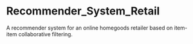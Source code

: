 # Recommender_System_Retail
A recommender system for an online homegoods retailer based on item-item collaborative filtering. 

